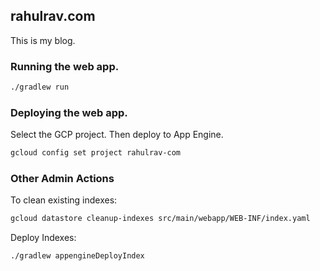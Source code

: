 ## rahulrav.com 

This is my blog. 

### Running the web app.

```bash
./gradlew run
```

### Deploying the web app.

Select the GCP project. Then deploy to App Engine.

```bash
gcloud config set project rahulrav-com
```

### Other Admin Actions

To clean existing indexes:

```bash
gcloud datastore cleanup-indexes src/main/webapp/WEB-INF/index.yaml
```

Deploy Indexes:

```bash
./gradlew appengineDeployIndex
```
